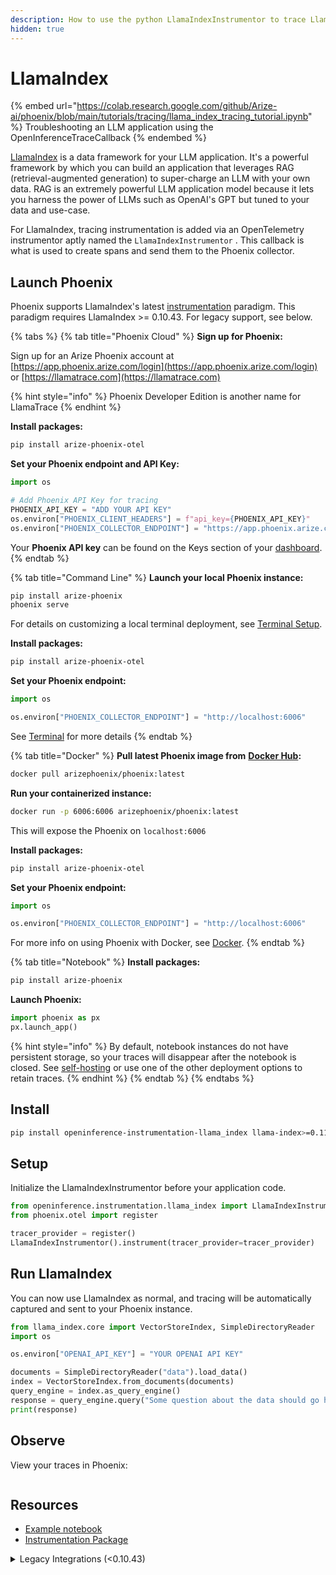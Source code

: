 ```yaml
---
description: How to use the python LlamaIndexInstrumentor to trace LlamaIndex
hidden: true
---
```


# LlamaIndex

{% embed url="https://colab.research.google.com/github/Arize-ai/phoenix/blob/main/tutorials/tracing/llama_index_tracing_tutorial.ipynb" %}
Troubleshooting an LLM application using the OpenInferenceTraceCallback
{% endembed %}

[LlamaIndex](https://github.com/run-llama/llama_index) is a data framework for your LLM application. It's a powerful framework by which you can build an application that leverages RAG (retrieval-augmented generation) to super-charge an LLM with your own data. RAG is an extremely powerful LLM application model because it lets you harness the power of LLMs such as OpenAI's GPT but tuned to your data and use-case.

For LlamaIndex, tracing instrumentation is added via an OpenTelemetry instrumentor aptly named the `LlamaIndexInstrumentor` . This callback is what is used to create spans and send them to the Phoenix collector.

## Launch Phoenix

Phoenix supports LlamaIndex's latest [instrumentation](https://docs.llamaindex.ai/en/stable/module_guides/observability/instrumentation/) paradigm. This paradigm requires LlamaIndex >= 0.10.43. For legacy support, see below.

{% tabs %}
{% tab title="Phoenix Cloud" %}
**Sign up for Phoenix:**

Sign up for an Arize Phoenix account at [https://app.phoenix.arize.com/login](https://app.phoenix.arize.com/login) or [https://llamatrace.com](https://llamatrace.com)

{% hint style="info" %}
Phoenix Developer Edition is another name for LlamaTrace
{% endhint %}

**Install packages:**

```bash
pip install arize-phoenix-otel
```

**Set your Phoenix endpoint and API Key:**

```python
import os

# Add Phoenix API Key for tracing
PHOENIX_API_KEY = "ADD YOUR API KEY"
os.environ["PHOENIX_CLIENT_HEADERS"] = f"api_key={PHOENIX_API_KEY}"
os.environ["PHOENIX_COLLECTOR_ENDPOINT"] = "https://app.phoenix.arize.com"
```

Your **Phoenix API key** can be found on the Keys section of your [dashboard](https://app.phoenix.arize.com).
{% endtab %}

{% tab title="Command Line" %}
**Launch your local Phoenix instance:**

```bash
pip install arize-phoenix
phoenix serve
```

For details on customizing a local terminal deployment, see [Terminal Setup](https://arize.com/docs/phoenix/setup/environments#terminal).

**Install packages:**

```bash
pip install arize-phoenix-otel
```

**Set your Phoenix endpoint:**

```python
import os

os.environ["PHOENIX_COLLECTOR_ENDPOINT"] = "http://localhost:6006"
```

See [Terminal](../../environments.md#terminal) for more details
{% endtab %}

{% tab title="Docker" %}
**Pull latest Phoenix image from** [**Docker Hub**](https://hub.docker.com/r/arizephoenix/phoenix)**:**

```bash
docker pull arizephoenix/phoenix:latest
```

**Run your containerized instance:**

```bash
docker run -p 6006:6006 arizephoenix/phoenix:latest
```

This will expose the Phoenix on `localhost:6006`

**Install packages:**

```bash
pip install arize-phoenix-otel
```

**Set your Phoenix endpoint:**

```python
import os

os.environ["PHOENIX_COLLECTOR_ENDPOINT"] = "http://localhost:6006"
```

For more info on using Phoenix with Docker, see [Docker](https://arize.com/docs/phoenix/self-hosting/deployment-options/docker).
{% endtab %}

{% tab title="Notebook" %}
**Install packages:**

```bash
pip install arize-phoenix
```

**Launch Phoenix:**

```python
import phoenix as px
px.launch_app()
```

{% hint style="info" %}
By default, notebook instances do not have persistent storage, so your traces will disappear after the notebook is closed. See [self-hosting](../../) or use one of the other deployment options to retain traces.
{% endhint %}
{% endtab %}
{% endtabs %}

## Install

```bash
pip install openinference-instrumentation-llama_index llama-index>=0.11.0
```

## Setup

Initialize the LlamaIndexInstrumentor before your application code.

```python
from openinference.instrumentation.llama_index import LlamaIndexInstrumentor
from phoenix.otel import register

tracer_provider = register()
LlamaIndexInstrumentor().instrument(tracer_provider=tracer_provider)
```

## Run LlamaIndex

You can now use LlamaIndex as normal, and tracing will be automatically captured and sent to your Phoenix instance.

```python
from llama_index.core import VectorStoreIndex, SimpleDirectoryReader
import os

os.environ["OPENAI_API_KEY"] = "YOUR OPENAI API KEY"

documents = SimpleDirectoryReader("data").load_data()
index = VectorStoreIndex.from_documents(documents)
query_engine = index.as_query_engine()
response = query_engine.query("Some question about the data should go here")
print(response)
```

## Observe

View your traces in Phoenix:

<figure><img src="../../.gitbook/assets/Screenshot 2024-10-29 at 3.52.49 PM.png" alt=""><figcaption></figcaption></figure>

## Resources

* [Example notebook](https://github.com/Arize-ai/phoenix/blob/main/tutorials/tracing/llama_index_tracing_tutorial.ipynb)
* [Instrumentation Package](https://github.com/Arize-ai/openinference/tree/main/python/instrumentation/openinference-instrumentation-llama-index)

<details>

<summary>Legacy Integrations (&#x3C;0.10.43)</summary>

**Legacy One-Click (<0.10.43)**

Using phoenix as a callback requires an install of \`llama-index-callbacks-arize-phoenix>0.1.3'

llama-index 0.10 introduced modular sub-packages. To use llama-index's one click, you must install the small integration first:

```bash
pip install 'llama-index-callbacks-arize-phoenix>0.1.3'
```

```python
# Phoenix can display in real time the traces automatically
# collected from your LlamaIndex application.
import phoenix as px
# Look for a URL in the output to open the App in a browser.
px.launch_app()
# The App is initially empty, but as you proceed with the steps below,
# traces will appear automatically as your LlamaIndex application runs.

from llama_index.core import set_global_handler

set_global_handler("arize_phoenix")

# Run all of your LlamaIndex applications as usual and traces
# will be collected and displayed in Phoenix.
```

**Legacy (<0.10.0)**

If you are using an older version of llamaIndex (pre-0.10), you can still use phoenix. You will have to be using `arize-phoenix>3.0.0` and downgrade `openinference-instrumentation-llama-index<1.0.0`

```python
# Phoenix can display in real time the traces automatically
# collected from your LlamaIndex application.
import phoenix as px
# Look for a URL in the output to open the App in a browser.
px.launch_app()
# The App is initially empty, but as you proceed with the steps below,
# traces will appear automatically as your LlamaIndex application runs.

import llama_index
llama_index.set_global_handler("arize_phoenix")

# Run all of your LlamaIndex applications as usual and traces
# will be collected and displayed in Phoenix.
```

</details>

